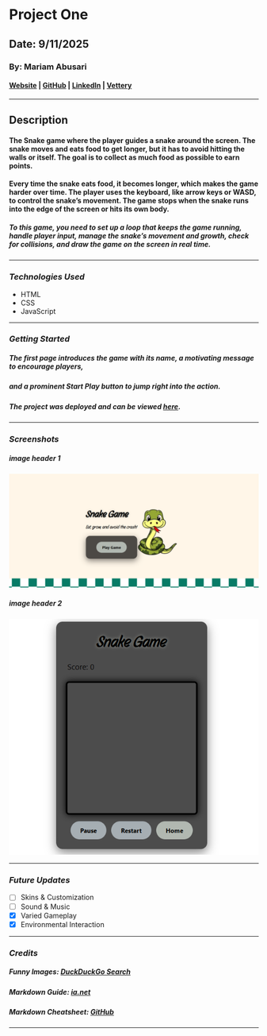 # Project One
## Date: 9/11/2025
### By: Mariam Abusari
#### [Website]() | [GitHub](https://github.com/mariamhassan333a-jpg) | [LinkedIn](https://www.linkedin.com/in/mariam-abusari-4458992b6?utm_source=share&utm_campaign=share_via&utm_content=profile&utm_medium=ios_app) | [Vettery]()
***


## **Description**
#### The Snake game where the player guides a snake around the screen. The snake moves and eats food to get longer, but it has to avoid hitting the walls or itself. The goal is to collect as much food as possible to earn points.
#### Every time the snake eats food, it becomes longer, which makes the game harder over time. The player uses the keyboard, like arrow keys or WASD, to control the snake’s movement. The game stops when the snake runs into the edge of the screen or hits its own body.
#####  To this game, you need to set up a loop that keeps the game running, handle player input, manage the snake’s movement and growth, check for collisions, and draw the game on the screen in real time.
***

### ***Technologies Used***
* HTML
* CSS
* JavaScript
***

### ***Getting Started***

##### The first page introduces the game with its name, a motivating message to encourage players,
##### and a prominent **Start Play** button to jump right into the action.
##### The project was deployed and can be viewed [here](URL).
***

### ***Screenshots***

##### image header 1
![HomePage](./Homepage.png)

##### image header 2
![GameStyle](./game.png)
***

### ***Future Updates***

- [ ] Skins & Customization
- [ ] Sound & Music
- [x] Varied Gameplay
- [x] Environmental Interaction
***

### ***Credits***

##### Funny Images: [DuckDuckGo Search](http://www.duckduckgo.com)

##### Markdown Guide: [ia.net](https://ia.net/writer/support/general/markdown-guide)

##### Markdown Cheatsheet: [GitHub](https://guides.github.com/pdfs/markdown-cheatsheet-online.pdf)
***

